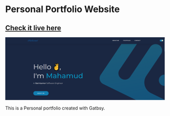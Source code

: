 # Personal Portfolio Website

## [Check it live here](https://mahamudportfolio.netlify.app/)

![Thumbnail](thumbnail.png)

This is a Personal portfolio created with Gatbsy.
